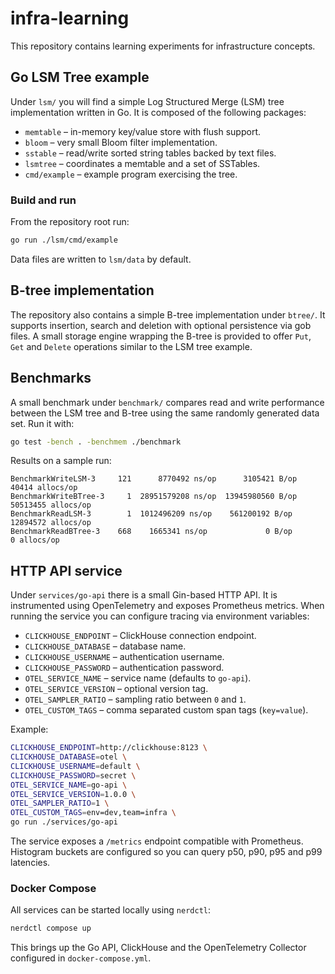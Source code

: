 # infra-learning

This repository contains learning experiments for infrastructure concepts.

## Go LSM Tree example

Under `lsm/` you will find a simple Log Structured Merge (LSM) tree
implementation written in Go. It is composed of the following packages:

* `memtable` – in-memory key/value store with flush support.
* `bloom` – very small Bloom filter implementation.
* `sstable` – read/write sorted string tables backed by text files.
* `lsmtree` – coordinates a memtable and a set of SSTables.
* `cmd/example` – example program exercising the tree.

### Build and run

From the repository root run:

```bash
go run ./lsm/cmd/example
```

Data files are written to `lsm/data` by default.

## B-tree implementation

The repository also contains a simple B-tree implementation under
`btree/`. It supports insertion, search and deletion with optional
persistence via gob files. A small storage engine wrapping the B-tree is
provided to offer `Put`, `Get` and `Delete` operations similar to the
LSM tree example.


## Benchmarks

A small benchmark under `benchmark/` compares read and write performance
between the LSM tree and B-tree using the same randomly generated data set.
Run it with:

```bash
go test -bench . -benchmem ./benchmark
```

Results on a sample run:

```
BenchmarkWriteLSM-3     121      8770492 ns/op      3105421 B/op    40414 allocs/op
BenchmarkWriteBTree-3     1  28951579208 ns/op  13945980560 B/op  50513455 allocs/op
BenchmarkReadLSM-3        1  1012496209 ns/op    561200192 B/op  12894572 allocs/op
BenchmarkReadBTree-3    668    1665341 ns/op             0 B/op        0 allocs/op
```

## HTTP API service

Under `services/go-api` there is a small Gin-based HTTP API. It is
instrumented using OpenTelemetry and exposes Prometheus metrics. When running the service you can
configure tracing via environment variables:

* `CLICKHOUSE_ENDPOINT` – ClickHouse connection endpoint.
* `CLICKHOUSE_DATABASE` – database name.
* `CLICKHOUSE_USERNAME` – authentication username.
* `CLICKHOUSE_PASSWORD` – authentication password.
* `OTEL_SERVICE_NAME` – service name (defaults to `go-api`).
* `OTEL_SERVICE_VERSION` – optional version tag.
* `OTEL_SAMPLER_RATIO` – sampling ratio between `0` and `1`.
* `OTEL_CUSTOM_TAGS` – comma separated custom span tags (`key=value`).

Example:

```bash
CLICKHOUSE_ENDPOINT=http://clickhouse:8123 \
CLICKHOUSE_DATABASE=otel \
CLICKHOUSE_USERNAME=default \
CLICKHOUSE_PASSWORD=secret \
OTEL_SERVICE_NAME=go-api \
OTEL_SERVICE_VERSION=1.0.0 \
OTEL_SAMPLER_RATIO=1 \
OTEL_CUSTOM_TAGS=env=dev,team=infra \
go run ./services/go-api
```

The service exposes a `/metrics` endpoint compatible with Prometheus. Histogram
buckets are configured so you can query p50, p90, p95 and p99 latencies.

### Docker Compose

All services can be started locally using `nerdctl`:

```bash
nerdctl compose up
```

This brings up the Go API, ClickHouse and the OpenTelemetry Collector configured in `docker-compose.yml`.
